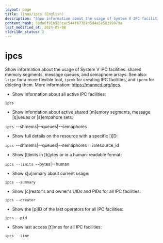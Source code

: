 ```yaml
---
layout: page
title: linux/ipcs (English)
description: "Show information about the usage of System V IPC facilities: shared memory segments, message queues, and semaphore arrays."
content_hash: 0bda6f91b528cac544f67787d5d4a5e58399979a
last_modified_at: 2024-05-08
tldri18n_status: 2
---
```

# ipcs

Show information about the usage of System V IPC facilities: shared memory segments, message queues, and semaphore arrays.
See also: `lsipc` for a more flexible tool, `ipcmk` for creating IPC facilities, and `ipcrm` for deleting them.
More information: <https://manned.org/ipcs>.

- Show information about all active IPC facilities:

`ipcs`

- Show information about active shared [m]emory segments, message [q]ueues or [s]empahore sets:

`ipcs `<span class="tldr-var badge badge-pill bg-dark-lm bg-white-dm text-white-lm text-dark-dm font-weight-bold">--shmems|--queues|--semaphores</span>

- Show full details on the resource with a specific [i]D:

`ipcs `<span class="tldr-var badge badge-pill bg-dark-lm bg-white-dm text-white-lm text-dark-dm font-weight-bold">--shmems|--queues|--semaphores</span>` --id `<span class="tldr-var badge badge-pill bg-dark-lm bg-white-dm text-white-lm text-dark-dm font-weight-bold">resource_id</span>

- Show [l]imits in [b]ytes or in a human-readable format:

`ipcs --limits `<span class="tldr-var badge badge-pill bg-dark-lm bg-white-dm text-white-lm text-dark-dm font-weight-bold">--bytes|--human</span>

- Show s[u]mmary about current usage:

`ipcs --summary`

- Show [c]reator's and owner's UIDs and PIDs for all IPC facilities:

`ipcs --creator`

- Show the [p]ID of the last operators for all IPC facilities:

`ipcs --pid`

- Show last access [t]imes for all IPC facilities:

`ipcs --time`
